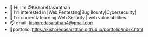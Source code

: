 - 👋 Hi, I’m @KishoreDasarathan
- 👀 I’m interested in |Web Pentesting|Bug Bounty|Cybersecurity|
- 🌱 I’m currently learning Web Security | web vulnerabilities 
- 📫 email: kishoredasarathan4@gmail.com
- 💼portfolio:
https://kishoredasarathan.github.io/portfolio/index.html

<!---
KishoreDasarathan/KishoreDasarathan is a ✨ special ✨ repository because its `README.md` (this file) appears on your GitHub profile.
You can click the Preview link to take a look at your changes.
--->
